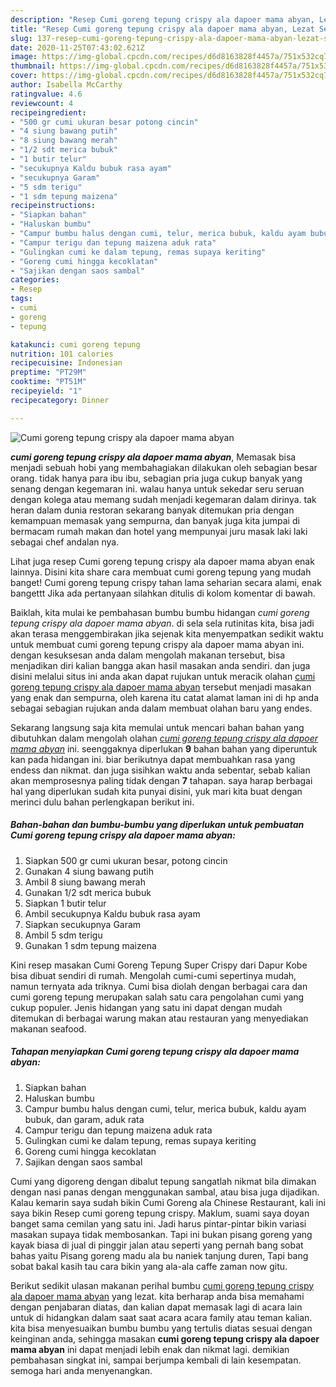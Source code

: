 ```yaml
---
description: "Resep Cumi goreng tepung crispy ala dapoer mama abyan, Lezat Sekali"
title: "Resep Cumi goreng tepung crispy ala dapoer mama abyan, Lezat Sekali"
slug: 137-resep-cumi-goreng-tepung-crispy-ala-dapoer-mama-abyan-lezat-sekali
date: 2020-11-25T07:43:02.621Z
image: https://img-global.cpcdn.com/recipes/d6d8163828f4457a/751x532cq70/cumi-goreng-tepung-crispy-ala-dapoer-mama-abyan-foto-resep-utama.jpg
thumbnail: https://img-global.cpcdn.com/recipes/d6d8163828f4457a/751x532cq70/cumi-goreng-tepung-crispy-ala-dapoer-mama-abyan-foto-resep-utama.jpg
cover: https://img-global.cpcdn.com/recipes/d6d8163828f4457a/751x532cq70/cumi-goreng-tepung-crispy-ala-dapoer-mama-abyan-foto-resep-utama.jpg
author: Isabella McCarthy
ratingvalue: 4.6
reviewcount: 4
recipeingredient:
- "500 gr cumi ukuran besar potong cincin"
- "4 siung bawang putih"
- "8 siung bawang merah"
- "1/2 sdt merica bubuk"
- "1 butir telur"
- "secukupnya Kaldu bubuk rasa ayam"
- "secukupnya Garam"
- "5 sdm terigu"
- "1 sdm tepung maizena"
recipeinstructions:
- "Siapkan bahan"
- "Haluskan bumbu"
- "Campur bumbu halus dengan cumi, telur, merica bubuk, kaldu ayam bubuk, dan garam, aduk rata"
- "Campur terigu dan tepung maizena aduk rata"
- "Gulingkan cumi ke dalam tepung, remas supaya keriting"
- "Goreng cumi hingga kecoklatan"
- "Sajikan dengan saos sambal"
categories:
- Resep
tags:
- cumi
- goreng
- tepung

katakunci: cumi goreng tepung 
nutrition: 101 calories
recipecuisine: Indonesian
preptime: "PT29M"
cooktime: "PT51M"
recipeyield: "1"
recipecategory: Dinner

---
```



![Cumi goreng tepung crispy ala dapoer mama abyan](https://img-global.cpcdn.com/recipes/d6d8163828f4457a/751x532cq70/cumi-goreng-tepung-crispy-ala-dapoer-mama-abyan-foto-resep-utama.jpg)

<b><i>cumi goreng tepung crispy ala dapoer mama abyan</i></b>, Memasak bisa menjadi sebuah hobi yang membahagiakan dilakukan oleh sebagian besar orang. tidak hanya para ibu ibu, sebagian pria juga cukup banyak yang senang dengan kegemaran ini. walau hanya untuk sekedar seru seruan dengan kolega atau memang sudah menjadi kegemaran dalam dirinya. tak heran dalam dunia restoran sekarang banyak ditemukan pria dengan kemampuan memasak yang sempurna, dan banyak juga kita jumpai di bermacam rumah makan dan hotel yang mempunyai juru masak laki laki sebagai chef andalan nya.

Lihat juga resep Cumi goreng tepung crispy ala dapoer mama abyan enak lainnya. Disini kita share cara membuat cumi goreng tepung yang mudah banget! Cumi goreng tepung crispy tahan lama seharian secara alami, enak bangettt Jika ada pertanyaan silahkan ditulis di kolom komentar di bawah.

Baiklah, kita mulai ke pembahasan bumbu bumbu hidangan <i>cumi goreng tepung crispy ala dapoer mama abyan</i>. di sela sela rutinitas kita, bisa jadi akan terasa menggembirakan jika sejenak kita menyempatkan sedikit waktu untuk membuat cumi goreng tepung crispy ala dapoer mama abyan ini. dengan kesuksesan anda dalam mengolah makanan tersebut, bisa menjadikan diri kalian bangga akan hasil masakan anda sendiri. dan juga disini melalui situs ini anda akan dapat rujukan untuk meracik olahan <u>cumi goreng tepung crispy ala dapoer mama abyan</u> tersebut menjadi masakan yang enak dan sempurna, oleh karena itu catat alamat laman ini di hp anda sebagai sebagian rujukan anda dalam membuat olahan baru yang endes.


Sekarang langsung saja kita memulai untuk mencari bahan bahan yang dibutuhkan dalam mengolah olahan <u><i>cumi goreng tepung crispy ala dapoer mama abyan</i></u> ini. seenggaknya diperlukan <b>9</b> bahan bahan yang diperuntuk kan pada hidangan ini. biar berikutnya dapat membuahkan rasa yang endess dan nikmat. dan juga sisihkan waktu anda sebentar, sebab kalian akan memprosesnya paling tidak dengan <b>7</b> tahapan. saya harap berbagai hal yang diperlukan sudah kita punyai disini, yuk mari kita buat dengan merinci dulu bahan perlengkapan berikut ini.

<!--inarticleads1-->

##### Bahan-bahan dan bumbu-bumbu yang diperlukan untuk pembuatan Cumi goreng tepung crispy ala dapoer mama abyan:

1. Siapkan 500 gr cumi ukuran besar, potong cincin
1. Gunakan 4 siung bawang putih
1. Ambil 8 siung bawang merah
1. Gunakan 1/2 sdt merica bubuk
1. Siapkan 1 butir telur
1. Ambil secukupnya Kaldu bubuk rasa ayam
1. Siapkan secukupnya Garam
1. Ambil 5 sdm terigu
1. Gunakan 1 sdm tepung maizena


Kini resep masakan Cumi Goreng Tepung Super Crispy dari Dapur Kobe bisa dibuat sendiri di rumah. Mengolah cumi-cumi sepertinya mudah, namun ternyata ada triknya. Cumi bisa diolah dengan berbagai cara dan cumi goreng tepung merupakan salah satu cara pengolahan cumi yang cukup populer. Jenis hidangan yang satu ini dapat dengan mudah ditemukan di berbagai warung makan atau restauran yang menyediakan makanan seafood. 

<!--inarticleads2-->

##### Tahapan menyiapkan Cumi goreng tepung crispy ala dapoer mama abyan:

1. Siapkan bahan
1. Haluskan bumbu
1. Campur bumbu halus dengan cumi, telur, merica bubuk, kaldu ayam bubuk, dan garam, aduk rata
1. Campur terigu dan tepung maizena aduk rata
1. Gulingkan cumi ke dalam tepung, remas supaya keriting
1. Goreng cumi hingga kecoklatan
1. Sajikan dengan saos sambal


Cumi yang digoreng dengan dibalut tepung sangatlah nikmat bila dimakan dengan nasi panas dengan menggunakan sambal, atau bisa juga dijadikan. Kalau kemarin saya sudah bikin Cumi Goreng ala Chinese Restaurant, kali ini saya bikin Resep cumi goreng tepung crispy. Maklum, suami saya doyan banget sama cemilan yang satu ini. Jadi harus pintar-pintar bikin variasi masakan supaya tidak membosankan. Tapi ini bukan pisang goreng yang kayak biasa di jual di pinggir jalan atau seperti yang pernah bang sobat bahas yaitu Pisang goreng madu ala bu naniek tanjung duren, Tapi bang sobat bakal kasih tau cara bikin yang ala-ala caffe zaman now gitu. 

Berikut sedikit ulasan makanan perihal bumbu <u>cumi goreng tepung crispy ala dapoer mama abyan</u> yang lezat. kita berharap anda bisa memahami dengan penjabaran diatas, dan kalian dapat memasak lagi di acara lain untuk di hidangkan dalam saat saat acara acara family atau teman kalian. kita bisa menyesuaikan bumbu bumbu yang tertulis diatas sesuai dengan keinginan anda, sehingga masakan <b>cumi goreng tepung crispy ala dapoer mama abyan</b> ini dapat menjadi lebih enak dan nikmat lagi. demikian pembahasan singkat ini, sampai berjumpa kembali di lain kesempatan. semoga hari anda menyenangkan.
